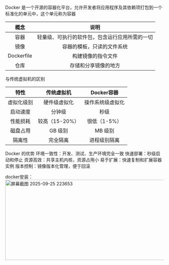 Docker 是一个开源的容器化平台，允许开发者将应用程序及其依赖项打包到一个标准化的单元中，这个单元称为容器

|概念|说明|
|:---:|:---:|
|容器|轻量级、可执行的软件包，包含运行应用所需的一切|
|镜像|容器的模板，只读的文件系统|
|Dockerfile|构建镜像的指令文件|
|仓库|存储和分享镜像的地方|

与传统虚拟机的区别

|    特性    |   传统虚拟机    | Docker容器  |
|:--------:|:----------:|:---------:|
|  虚拟化级别   |  硬件级虚拟化    | 操作系统级虚拟化  |
|   启动速度   |    分钟级     |    秒级     |
|   性能损耗   | 较高（15-20%） | 很低（1-5%）  |
|   磁盘占用   |   GB 级别    |   MB 级别   |
|   隔离性    |    完全隔离    |  进程级别隔离   |

Docker 的优势
环境一致性：开发、测试、生产环境完全一致
快速部署：秒级启动和停止
资源高效：共享主机内核，资源占用小
易于扩展：快速复制和扩展容器实例
版本控制：镜像版本化管理，便于回滚

docker安装：
<img width="531" height="255" alt="屏幕截图 2025-09-25 223653" src="https://github.com/user-attachments/assets/a306272e-d5ce-44ff-ac6d-e358ae1ed6fb" />

